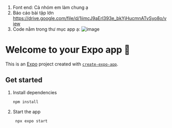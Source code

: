 1. Font end: Cả nhóm em làm chung ạ
2. Báo cáo bài tập lớn
   https://drive.google.com/file/d/1iimcJ9aErl393e_bkYjHucmnATvSyo8o/view
3. Code nằm trong thư mục app ạ:
![image](https://github.com/lycuyt/App_SK/assets/109753738/3baf9033-7ff6-4055-ae94-647bea8730e1)




# Welcome to your Expo app 👋

This is an [Expo](https://expo.dev) project created with [`create-expo-app`](https://www.npmjs.com/package/create-expo-app).

## Get started

1. Install dependencies

   ```bash
   npm install
   ```

2. Start the app

   ```bash
    npx expo start
   ```
